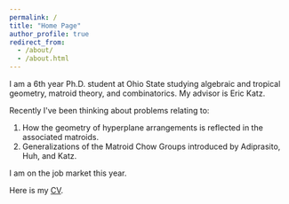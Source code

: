 ```yaml
---
permalink: /
title: "Home Page"
author_profile: true
redirect_from: 
  - /about/
  - /about.html
---
```


I am a 6th year Ph.D. student at Ohio State studying algebraic and tropical geometry, matroid theory, and combinatorics. My advisor is Eric Katz.

Recently I've been thinking about problems relating to:
1. How the geometry of hyperplane arrangements is reflected in the associated matroids.
2. Generalizations of the Matroid Chow Groups introduced by Adiprasito, Huh, and Katz.

I am on the job market this year.

Here is my [CV](https://bindercommakyle.github.io/files/cv7-11-2024.pdf).
